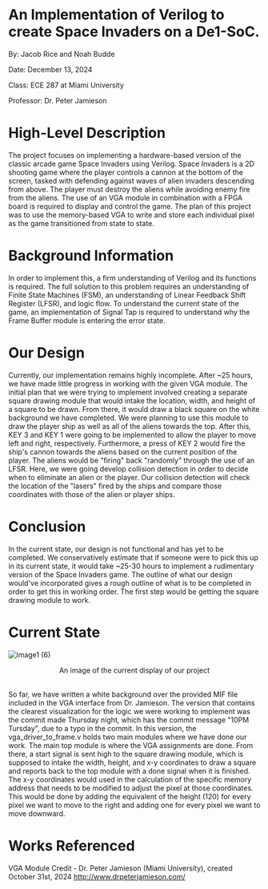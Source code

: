 # An Implementation of Verilog to create Space Invaders on a De1-SoC. 

By: Jacob Rice and Noah Budde

Date: December 13, 2024

Class: ECE 287 at Miami University

Professor: Dr. Peter Jamieson


# High-Level Description
  The project focuses on implementing a hardware-based version of the classic arcade game Space Invaders using Verilog. Space Invaders is a 2D shooting game where the player controls a cannon at the bottom of the screen, tasked with defending against waves of alien invaders descending from above. The player must destroy the aliens while avoiding enemy fire from the aliens. The use of an VGA module in combination with a FPGA board is required to display and control the game. The plan of this project was to use the memory-based VGA to write and store each individual pixel as the game transitioned from state to state. 

# Background Information
  In order to implement this, a firm understanding of Verilog and its functions is required. The full solution to this problem requires an understanding of Finite State Machines (FSM), an understanding of Linear Feedback Shift Register (LFSR), and logic flow. To understand the current state of the game, an implementation of Signal Tap is required to understand why the Frame Buffer module is entering the error state.  
# Our Design
  Currently, our implementation remains highly incomplete. After ~25 hours, we have made little progress in working with the given VGA module. The initial plan that we were trying to implement involved creating a separate square drawing module that would intake the location, width, and height of a square to be drawn. From there, it would draw a black square on the white background we have completed. We were planning to use this module to draw the player ship as well as all of the aliens towards the top. After this, KEY 3 and KEY 1 were going to be implemented to allow the player to move left and right, respectively. Furthermore, a press of KEY 2 would fire the ship's cannon towards the aliens based on the current position of the player. The aliens would be "firing" back "randomly" through the use of an LFSR. Here, we were going develop collision detection in order to decide when to eliminate an alien or the player. Our collision detection will check the location of the "lasers" fired by the ships and compare those coordinates with those of the alien or player ships. 
  
# Conclusion
  In the current state, our design is not functional and has yet to be completed. We conservatively estimate that if someone were to pick this up in its current state, it would take ~25-30 hours to implement a rudimentary version of the Space Invaders game. The outline of what our design would've incorporated gives a rough outline of what is to be completed in order to get this in working order. The first step would be getting the square drawing module to work. 
# Current State
![image1 (6)](https://github.com/user-attachments/assets/ad49c1ee-c407-447b-8ad9-a6fa63488414 "The current white background of our image")
<p align="center">An image of the current display of our project</p> <br/>So far, we have written a white background over the provided MIF file included in the VGA interface from Dr. Jamieson. The version that contains the clearest visualization for the logic we were working to implement was the commit made Thursday night, which has the commit message "10PM Tursday", due to a typo in the commit. In this version, the vga_driver_to_frame.v holds two main modules where we have done our work. The main top module is where the VGA assignments are done. From there, a start signal is sent high to the square drawing module, which is supposed to intake the width, height, and x-y coordinates to draw a square and reports back to the top module with a done signal when it is finished. The x-y coordinates would used in the calculation of the specific memory address that needs to be modified to adjust the pixel at those coordinates. This would be done by adding the equivalent of the height (120) for every pixel we want to move to the right and adding one for every pixel we want to move downward. 

# Works Referenced
VGA Module Credit - Dr. Peter Jamieson (Miami University), created October 31st, 2024 
http://www.drpeterjamieson.com/
